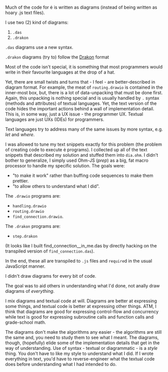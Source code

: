 Much of the code for ė is written as diagrams (instead of being written as hoary .js text files).

I use two (2) kind of diagrams:
1. `.das`
2. `.drakon`

`.das` diagrams use a new syntax.

`.drakon` diagrams (try to) follow the [Drakon](http://drakon-editor.sourceforge.net) format

Most of the code isn't special, it is something that most programmers would write in their favourite languages at the drop of a hat.

Yet, there are small twists and turns that - I feel - are better-described in diagram format.  For example, the meat of `routing.drawio` is contained in the inner-most box, but, there is a lot of data-unpacking that must be done first.  Again, this unpacking is nothing special and is usually handled by `.` syntax (methods and attributes) of textual languages.  Yet, the text version of the code hides the important actions behind a wall of implementation detail.  This is, in some way, just a UX issue - the programmer UX. Textual languages are just UXs (IDEs) for programmers.  

Text languages try to address many of the same issues by more syntax, e.g. *let* and *where*.

I was allowed to tune my text snippets exactly for this problem (the problem of creating code to execute ė programs).  I collected up all of the text snippets that described my solution and stuffed them into `dia.ohm`.  I didn't bother to generalize, I simply used Ohm-JS (*prep*) as a big, fat macro processor to handle my specific solution.  The goals were:
- "to make it work" rather than buffing code sequences to make them prettier.  
- "to allow others to understand what I did".

The `.drawio` programs are:
- `handling.drawio`
- `routing.drawio`
- `find_connection.drawio`.

The `.drakon` programs are:
- `step.drakon`

(It looks like I built find_connection__in_me.das by directly hacking on the transpiled version of `find_connection.das`).

In the end, these all are transpiled to `.js` files and `require`d in the usual JavaScript manner.

I didn't draw diagrams for every bit of code.

The goal was to aid others in understanding what I'd done, not anally draw diagrams of *everything*.

I mix diagrams and textual code at will.  Diagrams are better at expressing some things, and textual code is better at expressing other things.  ATM, I think that diagrams are good for expressing control-flow and concurrency while text is good for expressing subroutine calls and function calls and grade-school math.

The diagrams don't make the algorithms any easier - the algorithms are still the same and, you need to study them to see what I meant.  The diagrams, though, (hopefully) elide some of the implementation details that get in the way of understanding.  Use of syntax - textual or diagrammatic - is a *style* thing.  You don't have to like my style to understand what I did.  If I wrote everything in text, you'd have to reverse-engineer what the textual code does before understanding what I had intended to do.